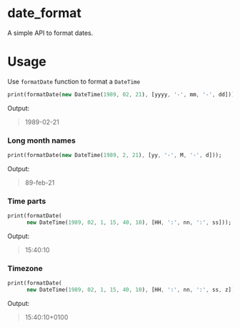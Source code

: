 # date_format

A simple API to format dates.

# Usage

Use `formatDate` function to format a `DateTime`

```dart
print(formatDate(new DateTime(1989, 02, 21), [yyyy, '-', mm, '-', dd]));
```

Output:

> 1989-02-21

### Long month names

```dart
print(formatDate(new DateTime(1989, 2, 21), [yy, '-', M, '-', d]));
```

Output:

> 89-feb-21

### Time parts

```dart
print(formatDate(
      new DateTime(1989, 02, 1, 15, 40, 10), [HH, ':', nn, ':', ss]));
```

Output:

> 15:40:10

### Timezone

```dart
print(formatDate(
      new DateTime(1989, 02, 1, 15, 40, 10), [HH, ':', nn, ':', ss, z]));
```

Output:

> 15:40:10+0100